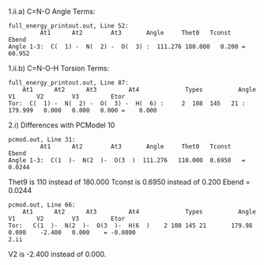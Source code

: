 1.ii.a) C=N-O Angle Terms:

```
full_energy_printout.out, Line 52:
	     At1      At2        At3       Angle     Thet0   Tconst    Ebend
Angle 1-3:  C(  1) -  N(  2) -  O(  3) :  111.276 180.000   0.200 =   60.952
```

1.ii.b) C=N-O-H Torsion Terms:
	
```
full_energy_printout.out, Line 87:	
	At1      At2      At3         At4             Types          Angle     V1      V2        V3         Etor
Tor:  C(  1) -  N(  2) -  O(  3) -  H(  6) :     2  108  145   21 :  179.999   0.000   0.000   0.000 =    0.000
```

2.i) Differences with PCModel 10

```
pcmod.out, Line 31:
	     At1      At2        At3       Angle     Thet0   Tconst    Ebend
Angle 1-3:  C(1  )-  N(2  )-  O(3  )  111.276   110.000  0.6950   = 0.0244
```

Thet9 is 110 instead of 180.000
Tconst is 0.6950 instead of 0.200
Ebend = 0.0244

```
pcmod.out, Line 66:
	At1      At2      At3         At4             Types          Angle     V1      V2        V3         Etor
Tor:   C(1  )-  N(2  )-  O(3  )-  H(6  )    2 108 145 21       179.98    0.000    -2.400   0.000    = -0.0000
2.ii
```

V2 is -2.400 instead of 0.000. 
